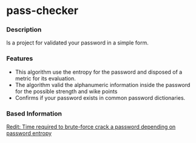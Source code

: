 # pass-checker 

### Description
Is a project for validated your password in a simple form.

### Features

- This algorithm use the entropy for the password and disposed of a metric for its evaluation.
- The algorithm valid the alphanumeric information inside the password for the possible  strength and wike points
- Confirms if your password exists in common password dictionaries.


### Based Information
[Redit: Time required to brute-force crack a password depending on password entropy](https://www.reddit.com/r/dataisbeautiful/comments/322lbk/time_required_to_bruteforce_crack_a_password/)  